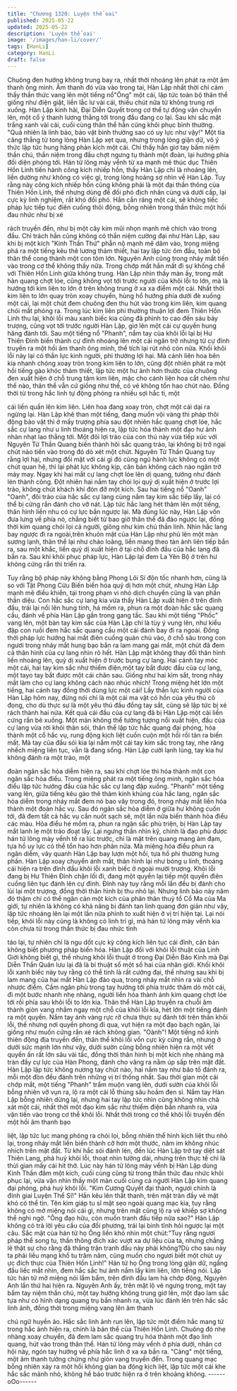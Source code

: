 ```yaml
---
title: "Chương 1320: Luyện thể oai"
published: 2025-05-22
updated: 2025-05-22
description: 'Luyện thể oai'
image: '/images/han-li/cover/'
tags: [HanLi]
category: HanLi
draft: false
---
```


Chuông đen hướng không trung bay ra, nhất thời nhoáng lên phát
ra một âm thanh ông minh.
Âm thanh đó vừa vào trong tai, Hàn Lập nhất thời chỉ cảm thấy
thần thức vang lên một tiếng nổ"Ông" một cái, lập tức toàn bộ
thân thể giống như điện giật, liền lắc lư vài cái, thiếu chút nữa từ
không trung rơi xuống.
Hàn Lập kinh hãi, Đại Diễn Quyết trong cơ thể tự động vận
chuyển lên, một cổ ý thanh lương thẳng tới trong đầu đang co lại.
Sau khi sắc mặt trắng xanh vài cái, cuối cùng thân thể hắn cũng
khôi phục bình thường.
"Quả nhiên là linh bảo, bảo vật bình thường sao có uy lực như
vậy!" Một tia căng thẳng từ tong lòng Hàn Lập xẹt qua, nhưng
trong lòng giận dữ, vô ý thức lập tức hung hăng phản kích một
cái.
Chỉ thấy hắn giơ tay bấm niệm thần chú, thần niệm trong đầu
chợt ngưng tụ thành một đoàn, lại hướng phía đối diện phóng tới.
Hán tử lông mày vểnh từ xa mạnh mẽ thúc dục Thiên Hồn Linh
tiến hành công kích nhiếp hồn, thấy Hàn Lập chỉ là nhoáng lên,
liền dường như không có việc gì, trong lòng hoảng sợ nhìn về
Hàn Lập.
Tuy rằng này công kích nhiếp hồn cũng không phải là một đại
thần thông của Thiên Hồn Linh, thế nhưng dùng để đối phó địch
nhân cùng và dưới cấp, lại cực kỳ linh nghiệm, rất khó đối phó.
Hắn cắn răng một cái, sẽ không tiếc pháp lực tiếp tục điên cuồng
thôi động, bỗng nhiên trong thần thức một hồi đau nhức như bị xé

rách truyền đến, như bị một cây kim mũi nhọn mạnh mẽ chích vào
trong đầu.
Chỉ trách hắn cũng không có thần niệm cường đại như Hàn Lập,
sau khi bị một kích "Kinh Thần Thứ" phẫn nộ mạnh mẽ dâm vào,
trong miệng phá ra một tiếng kêu thê lương thảm thiết, hai tay lập
tức ôm đầu, toàn bộ thân thể cong thành một con tôm lớn.
Nguyên Anh cũng trong nháy mắt tiến vào trong cơ thể không
thấy nữa.
Trong chớp mắt hắn mất đi sự khống chế với Thiên Hồn Linh giữa
không trung.
Hàn Lập nhìn thấy màn ấy, trong mắt hàn quang chợt lóe, cũng
không vọt tới trước người của khôi lỗi to lớn, mà là hướng tới kim
liên to lớn ở trên không trung ở xa xa điểm một cái.
Nhất thời kim liên to lớn quay tròn xoay chuyển, hùng hổ hướng
phía dưới đè xuống một cái, lại một chút đem chuông đen thu hút
vào trong kim liên, kim quang chói mắt phóng ra.
Trong lúc kim liên phi thường thuận lợi đem Thiên Hồn Linh thu
lại, khôi lỗi màu xanh biếc kia cũng đã phình to cao đến sáu bảy
trượng, cũng vọt tới trước người Hàn Lập, giơ lên một cái cự
quyền hung hăng đánh tới.
Sau một tiếng nổ "Phanh", nắm tay của khôi lỗi lại bị Hư Thiên
Đỉnh biến thành cự đỉnh nhoáng lên một cái ngăn trở nhưng từ cự
đỉnh truyền ra một hồi âm thanh ông minh, thể tích lại rút nhỏ còn
nửa. Khối khôi lỗi này lại có thần lực kinh người, phi thường lợi
hại.
Mà cánh liên hoa bên kia nhanh chóng xoay tròn trong kim liên to
lớn, cũng đột nhiên phát ra một hồi tiếng gào khóc thảm thiết, lập
tức một hư ảnh hơn thước của chuông đen xuất hiện ở chỗ trung
tâm kim liên, mặc cho cánh liên hoa cắt chém như thế nào, thân
thể vẫn cứ giống như thế, có vẻ không tổn hao chút nào.
Đồng thời từ trong hắc linh tự động phóng ra nhiều sợi hắc ti, một

cái liền quấn lên kim liên. Liên hoa đang xoay tròn, chợt một cái
dại ra ngừng lại.
Hàn Lập khẽ than một tiếng, đang muốn vội vàng thi pháp thôi
động bảo vật thì ở mấy trượng phía sau đột nhiên hắc quang chợt
lóe, hắc sắc cự lang như u linh thoáng hiện ra, lập tức hóa thành
một đạo hư ảnh nhàn nhạt lao thẳng tới.
Một đôi lợi trảo của con thú này vừa tiếp xúc với Nguyên Từ Thần
Quang biến thành hôi sắc quang tráo, lại không bị trở ngại chút
nào tiến vào trong đó dò xét một chút.
Nguyên Từ Thần Quang tuy rằng lợi hại, nhưng đối mặt với cái gì
đó cùng ngũ hành lực không có một chút quan hệ, thì lại phát lực
không kịp, căn bản không cách nào ngăn trở mảy may.
Ngay khi hai mắt cự lang chợt lóe lên dị quang, tưởng như đánh
lén thành công.
Đột nhiên hai nắm tay chói lọi quỷ dị xuất hiện ở trước lợi trảo,
không chút khách khí đón đỡ một kích.
Sau hai tiếng nổ "Oanh" "Oanh", đôi trảo của hắc sắc cự lang
cùng nắm tay kim sắc tiếp lấy, lại có thể bị cứng rắn đánh cho vỡ
nát.
Lập tức hắc lang hét thảm lên một tiếng, thân hình liền nhu có cự
lực bắn ngược lại.
Mà đúng lúc này, Hàn Lập vốn đưa lưng về phía nó, chẳng biết từ
bao giờ thân thể đã đảo ngược lại, đồng thời kim quang chói lọi
cả người, giông như kim chú thần linh.
Nhìn hắc lang bay ngược đi ra ngoài,trên khuôn mặt của Hàn Lập
như phủ lên một màn sương lạnh, thân thể lại như cháo loãng,
liền mang theo tàn ảnh liên tiếp bắn ra, sau một khắc, liền quỷ dị
xuất hiện ở tại chỗ đỉnh đầu của hắc lang đã bắn ra.
Sau khi khôi phục pháp lực, Hàn Lập lại đem La Yên Bộ ở trên hư
không cứng rắn thi triển ra.

Tuy rằng bộ pháp này không bằng Phong Lôi Sí độn tốc nhanh
hơn, cũng là so với Tật Phong Cửu Biến biến hóa quỷ dị hơn một
chút, nhưng Hàn Lập mạnh mẽ điều khiển, tại trong phạm vi nhỏ
dịch chuyển cũng là vạn phần thần diệu.
Con hắc sắc cự lang kia vừa thấy Hàn Lập xuất hiện ở trên đỉnh
đầu, trái lại nổi lên hung tính, há mồm ra, phun ra một đoàn hắc
sắc quang cầu, đánh về phía Hàn Lập gần trong gang tấc.
Sau khi một tiếng "Phốc" vang lên, một bàn tay kim sắc của Hàn
Lập chỉ là tùy ý vung lên, như kiểu đập con ruồi đem hắc sắc
quang cầu một cái đánh bay đi ra ngoài.
Đồng thời pháp lực hướng hai mắt điên cuồng quán chú vào, ở
chỗ sâu trong con ngươi trong nháy mắt hung bạo bắn ra lam
mang gai mắt, một chút đã đem cả thân hình của cự lang nhìn rõ
hết.
Hàn Lập mặt không thay đổi thân hình liền nhoáng lên, quỷ dị
xuất hiện ở trước bụng cự lang.
Hai cánh tay móc một cái, hai tay kim sắc như thiểm điện,một tay
bắt được đầu của cự lang, một tayo tay bắt được một cái chân
sau. Giống như hai kìm sắt, trong nháy mắt làm cho cự lang
không cách nào nhúc nhích! Trong miệng hét lớn một tiếng, hai
cánh tay đồng thời dùng lực một cái! Lấy thần lực kinh người của
Hàn Lập hôm nay, đừng nói chỉ là một cái ma vật có hồn của yêu
thú cô đọng, cho dù thực sự là một yêu thú đầu đồng tay sắt,
cũng sẽ lập tức bị xé rách thành hai nửa.
Kết quả cái đầu của cự lang đã bị Hàn Lập một cái liền cứng rắn
bẻ xuống. Một màn không thể tưởng tượng nổi xuất hiện, đầu của
cự lang vừa rời khỏi thân sói, thân thể lập tức hắc quang đại
phóng, hóa thành một cổ hắc vụ, rung động kịch liệt cuồn cuộn
một hồi rồi tản ra biến mất. Mà tay của đầu sói kia lại nắm một cái
tay kim sắc trong tay, nhe răng nhếch miệng liên tục, vẫn là đang
sống.
Hàn Lập cười lạnh lùng, tay kia hư không đánh ra một trảo, một

đoàn ngân sắc hỏa diễm hiện ra, sau khi chợt lóe thì hóa thành
một con ngân sắc hỏa điểu.
Trong miệng phát ra một tiếng ông minh, ngân sắc hỏa điểu lập
tức hướng đầu của hắc sắc cự lang đập xuống.
"Phanh" một tiếng vang lên, giữa tiếng kêu gào thê thảm kinh
khủng của hắc lang, ngân sắc hỏa diễm trong nháy mắt đem nó
bao vây trong đó, trong nháy mắt liền hóa thành một đoàn hắc vụ.
Sau đó ngân sắc hỏa diễm ở giữa hư không cuốn tới, đã đem tất
cả hắc vụ cắn nuốt sạch sẽ, một lần nữa biến thành hỏa điểu các
màu.
Hỏa điểu hé mồm ra, phun ra ngân sắc phù triện, bị Hàn Lập tay
mắt lanh lẹ một trảo đoạt lấy.
Lại ngưng thần nhìn kỹ, chính là đạo phù được hán tử lông mày
vểnh tế ra lúc trước, chỉ là mặt trên quang mang ảm đạm, tựa hồ
uy lực có thể tổn hao hơn phân nửa.
Mà miệng hỏa điểu phun ra ngân diễm, vây quanh Hàn Lập bay
lượn một hồi, tựa hồ phi thường hưng phấn.
Hàn Lập xoay chuyển ánh mắt, thân hình lại như bóng u linh,
thoáng cái hiện ra trên đỉnh đầu khôi lỗi xanh biếc ở ngoài mười
trượng.
Khôi lỗi đang bị Hư Thiên Đỉnh chặn lối đi, đang một quyền lại tiếp
một quyền điên cuồng liên tục đánh lên cự đỉnh.
Đỉnh này tuy rằng mỗi lần đều bị đánh cho lùi lại một trượng, đồng
thời thân hình bị thu nhỏ lại. Nhưng linh bảo này năm đó thậm chí
có thể ngăn cản một kích của phân thân thuỷ tổ Cổ Ma của Ma
giới, tự nhiên là không có khả năng bị đánh tan linh quang đơn
giản như vậy, lập tức nhoáng lên lại một lần nữa phình to xuất
hiện ở vị trí hiện tại.
Lại nói tiếp, khôi lỗi này cũng là không có linh trí gì, mà hán tử
lông mày vểnh kia còn chưa từ trong thần thức bị đau nhức tỉnh

táo lại, tự nhiên chỉ là ngu dốt cực kỳ công kích liên tục cái đỉnh,
căn bản không biết phương pháp biến hóa.
Hàn Lập đối với khôi lỗi thuật của Linh Giới không biết gì, thế
nhưng khôi lỗi thuật ở trong Đại Diễn Bảo Kinh mà Đại Diễn Thần
Quân lưu lại đã là bí thuật số một số hai của nhân giới.
Khối khôi lỗi xanh biếc này tuy rằng có thể tính là rất cường đại,
thế nhưng sau khi bị lam mang của hai mắt Hàn Lập đảo qua,
trong nháy mắt nhìn ra vài chỗ nhược điểm.
Cầm ngân phù trong tay hướng tới phía trước thăm dò một cái, đi
một bước nhanh nhẹ nhàng, người liền hóa thành ánh kim quang
chợt lóe tới rồi phía sau khôi lỗi to lớn kia.
Thân thể Hàn Lập truyền ra chuỗi âm thành giòn vang nhắm ngay
một chỗ của khôi lỗi kia, hét lớn một tiếng đánh ra một quyền.
Nắm tay ánh vàng rực rỡ chưa thực sự đánh tới trên thân khôi lỗi,
thế nhưng nơi quyền phong đi qua, vụt hiện ra một đạo bạch
ngân, lại giống như muốn cứng rắn xé rách không gian.
"Oành"! Một tiếng nổ kinh thiên động địa truyền đến, thân thể khôi
lỗi vốn cực kỳ cứng rắn, nhưng ở dưới sức mạnh lớn như vậy,
dưới sườn cũng bỗng nhiên hiện ra một vết quyền ấn rất lớn sâu
vài tấc, đồng thời thân hình bị một kích nhẹ nhàng mà tràn đầy cự
lực của Hàn Phong, đánh cho văng ra nằm úp sấp trên mặt đất.
Hàn Lập lập tức không nương tay chút nào, hai nắm tay như bão
tố đánh ra, mỗi một đòn đều đánh trên những vị trí thống nhất.
Sau thời gian một cái chớp mắt, một tiếng "Phanh" trầm muộn
vang lên, dưới sườn của khôi lỗi bỗng nhiên vỡ vụn ra, lộ ra một
cái lỗ thủng sâu hoắm đen sì.
Nắm tay Hàn Lập bỗng nhiên dừng lại, nhưng hai tay lập tức nhìn
cũng không nhìn chà xát một cái, nhất thời một đạo kim sắc như
thiểm điện bắn nhanh ra, vừa vặn tiến vào trong cơ thể khôi lỗi.
Nhất thời trong cơ thể khôi lỗi truyền đến một hồi âm thanh bạo

liệt, lập tức lục mang phóng ra chói lọi, bỗng nhiên thể hình kịch
liệt thu nhỏ lại, trong nháy mắt liền biến thành cỡ hơn một thước,
năm im không nhúc nhích trên mặt đất.
Từ khi hắc sói đánh lén, đến lúc Hàn Lập trở tay diệt sát Thiên
Lang, phá huỷ khôi lỗi, thoạt nhìn tưởng dài, nhưng trên thực tế
chỉ là thừi gian mấy cái hít thở.
Lúc này hán tử lông mày vểnh bị Hàn Lập dùng Kinh Thần đâm
một kích, cuối cùng cũng từ trong thần thức đau nhức khôi phục
lại, vừa vặn nhìn thấy một màn cuối cùng cả người Hàn Lập kim
quang đại phóng, phá huỷ khôi lỗi.
"Kim Cương Quyết đại thành, ngươi chính là đính giai Luyện Thể
Sĩ!" Hắn kêu lên thất thanh, trên mặt tràn đầy vẻ mặt khó có thể
tin.
Tên kim giáp tu sĩ mặt sẹo ngoài quang mạc kia, tuy rằng không
có mở miệng nói cái gì, nhưng trên mặt cũng lộ ra vẻ khiếp sợ
không thể nghi ngờ.
"Ông đạo hữu, còn muốn tranh đấu tiếp nữa sao?" Hàn Lập
không có trả lời yêu cầu của đối phương, trái lại bình tĩnh hỏi
ngược lại một câu.
Sắc mặt của hán tử họ Ông liền khó nhìn một chút:"Tuy rằng
ngươi pháp thể song tu, thần thông đích xác vượt xa dự liệu của
ta, nhưng chẳng lẽ thật sự cho rằng đã thắng trận tranh đấu này
phải không?Dù cho sau này ta phải liều mạng khổ tu trăm năm,
cũng muốn cho ngươi biết một chút uy ực đích thực của Thiên
Hồn Linh!" Hán tử họ Ông trong lòng giận dữ, ngẩng đầu liếc mắt
nhìn, đem hắc sắc hư ảnh nắm lấy kim liên, lớn tiếng nói.
Lập tức hán tử mở miệng nói lẩm bẩm, trên đỉnh đầu lam hà chớp
động, Nguyên Anh lần thứ hai hiện ra.
Nguyên Anh ấy, trên mặt lộ vẻ ngưng trọng, một tay bấm tay niệm
thần chú, một tay hướng không trung giơ lên, một đạo lam sắc
tựa như có hình dạng quang trụ bắn nhanh ra, vừa lúc đánh lên
trên hắc sắc linh ảnh, đồng thời trong miệng vang lên âm thanh

chú ngữ huyền ảo.
Hắc sắc linh ảnh run lên, lập tức một điểm hắc mang từ trong hắc
ảnh hiện ra, chính là bản thể của Thiên Hồn Linh.
Chuông đó nhẹ nhàng xoay chuyển, đã đem lam sắc quang trụ
hóa thành một đạo linh quang, hút vào trong thân thể.
Hán tử lông mày vểnh ở phía dưới, nhân cơ hội này, ngón tay
hướng về phía hắc linh ở xa xa bắn ra.
"Cảng" một tiếng, một âm thanh tưởng chừng như giòn vang
truyền đến.
Trong quang mạc bỗng nhiên xảy ra một hồi không gian ba động
kịch liệt, lập tức một cái khe hắc sắc mảnh nhỏ, không hề báo
trước hiện ra ở trên khoảng không.
------oOo------
